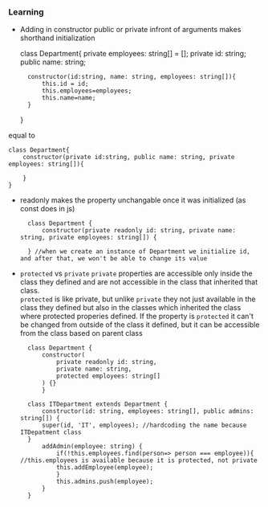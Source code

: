### Learning
- Adding in constructor public or private infront of arguments makes shorthand initialization

    class Department{
        private employees: string[] = []; 
        private id: string;
        public name: string;

        constructor(id:string, name: string, employees: string[]){
            this.id = id;
            this.employees=employees;
            this.name=name;
        }
    }

equal to 

    class Department{
        constructor(private id:string, public name: string, private employees: string[]){  

        }
    }

- readonly makes the property unchangable once it was initialized (as const does in js)

        class Department {  
            constructor(private readonly id: string, private name: string, private employees: string[]) {
        
        } //when we create an instance of Department we initialize id, and after that, we won't be able to change its value

- <code>protected</code> vs <code>private</code>
<code>private</code> properties are accessible only inside the class they defined and are not accessible in the class that inherited that class.<br>
<code>protected</code> is like private, but unlike <code>private</code> they not just available in the class they defined but also in the classes which inherited the class where protected properies defined. If the property is <code>protected</code> it can't be changed from outside of the class it defined, but it can be accessible from the class based on parent class<br>


        class Department {    
            constructor(
                private readonly id: string,
                private name: string,
                protected employees: string[]
            ) {}
            }

        class ITDepartment extends Department {
            constructor(id: string, employees: string[], public admins: string[]) {
            super(id, 'IT', employees); //hardcoding the name because ITDepatment class
        }
            addAdmin(employee: string) {
                if(!this.employees.find(person=> person === employee)){ //this.employees is available because it is protected, not private
                this.addEmployee(employee);
                }
                this.admins.push(employee);
            }
        }
